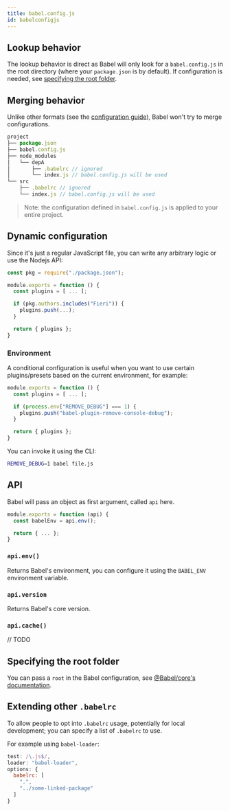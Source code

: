```yaml
---
title: babel.config.js
id: babelconfigjs
---
```


## Lookup behavior

The lookup behavior is direct as Babel will only look for a `babel.config.js` in the root directory (where your `package.json` is by default). If configuration is needed, see [specifying the root folder](babelconfigjs.md#specifying-the-root-folder).

## Merging behavior

Unlike other formats (see the [configuration guide](configuration.md)), Babel won't try to merge configurations.

```js
project
├── package.json
├── babel.config.js
├── node_modules
│   └── depA
│       ├── .babelrc // ignored
│       └── index.js // babel.config.js will be used
└── src
    ├── .babelrc // ignored
    └── index.js // babel.config.js will be used
```

> Note: the configuration defined in `babel.config.js` is applied to your entire project.

## Dynamic configuration

Since it's just a regular JavaScript file, you can write any arbitrary logic or use the Nodejs API:

```js
const pkg = require("./package.json");

module.exports = function () {
  const plugins = [ ... ];

  if (pkg.authors.includes("Fieri")) {
    plugins.push(...);
  }

  return { plugins };
}
```

### Environment

A conditional configuration is useful when you want to use certain plugins/presets based on the current environment, for example:

```js
module.exports = function () {
  const plugins = [ ... ];

  if (process.env["REMOVE_DEBUG"] === 1) {
    plugins.push("babel-plugin-remove-console-debug");
  }

  return { plugins };
}
```

You can invoke it using the CLI:

```sh
REMOVE_DEBUG=1 babel file.js
```

## API

Babel will pass an object as first argument, called `api` here.

```js
module.exports = function (api) {
  const babelEnv = api.env();

  return { ... };
}
```

### `api.env()`

Returns Babel's environment, you can configure it using the `BABEL_ENV` environment variable.

### `api.version`

Returns Babel's core version.

### `api.cache()`

// TODO

## Specifying the root folder

You can pass a `root` in the Babel configuration, see [@Babel/core's documentation](babel-core.md#options).

## Extending other `.babelrc`

To allow people to opt into `.babelrc` usage, potentially for local development; you can specify a list of `.babelrc` to use.

For example using `babel-loader`:

```js
test: /\.js$/,
loader: "babel-loader",
options: {
  babelrc: [
    ".",
    "../some-linked-package"
  ]
}
```
